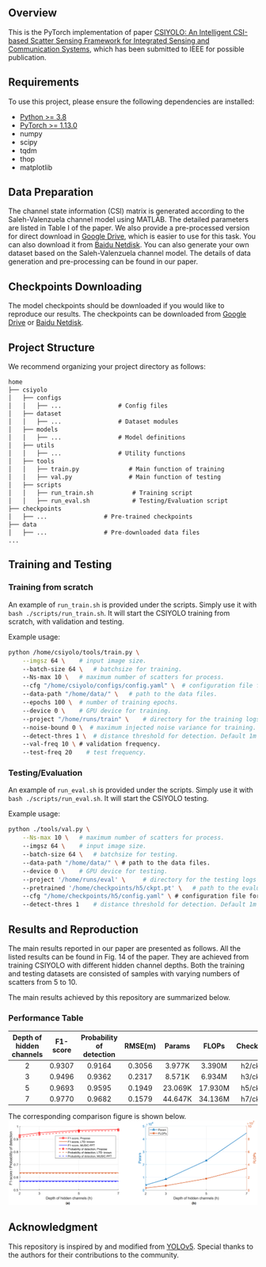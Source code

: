 ## Overview

This is the PyTorch implementation of paper [CSIYOLO: An Intelligent CSI-based Scatter Sensing Framework for Integrated Sensing and Communication Systems](https://arxiv.org), which has been submitted to IEEE for possible publication.

## Requirements

To use this project, please ensure the following dependencies are installed:

- [Python >= 3.8](https://www.python.org/)
- [PyTorch >= 1.13.0](https://pytorch.org/get-started/previous-versions/#v1130)
- numpy
- scipy
- tqdm
- thop
- matplotlib

## Data Preparation


The channel state information (CSI) matrix is generated according to the Saleh-Valenzuela channel model using MATLAB. The detailed parameters are listed in Table I of the paper. We also provide a pre-processed version for direct download in [Google Drive](), which is easier to use for this task. You can also download it from [Baidu Netdisk]().
You can also generate your own dataset based on the Saleh-Valenzuela channel model. The details of data generation and pre-processing can be found in our paper.


## Checkpoints Downloading

The model checkpoints should be downloaded if you would like to reproduce our results. The checkpoints can be downloaded from [Google Drive]() or [Baidu Netdisk]().

## Project Structure

We recommend organizing your project directory as follows:

```
home
├── csiyolo
│   ├── configs
│   │   ├── ...                # Config files
│   ├── dataset
│   │   ├── ...                # Dataset modules
│   ├── models
│   │   ├── ...                # Model definitions
│   ├── utils
│   │   ├── ...                # Utility functions
│   ├── tools
│   │   ├── train.py              # Main function of training
│   │   ├── val.py                # Main function of testing
│   ├── scripts
│   │   ├── run_train.sh           # Training script
│   │   ├── run_eval.sh            # Testing/Evaluation script
├── checkpoints
│   ├── ...                # Pre-trained checkpoints
├── data
│   ├── ...                # Pre-downloaded data files
...
```

## Training and Testing

### Training from scratch

An example of `run_train.sh` is provided under the scripts. Simply use it with `bash ./scripts/run_train.sh`. It will start the CSIYOLO training from scratch, with validation and testing.

Example usage:
```bash
python /home/csiyolo/tools/train.py \
    --imgsz 64 \    # input image size.
    --batch-size 64 \   # batchsize for training.
    --Ns-max 10 \   # maximum number of scatters for process.
    --cfg "/home/csiyolo/configs/config.yaml" \  # configuration file for the model, which controls the detailed model architecture such as h.
    --data-path "/home/data/" \   # path to the data files.
    --epochs 100 \  # number of training epochs.
    --device 0 \    # GPU device for training. 
    --project "/home/runs/train" \    # directory for the training logs and results.
    --noise-bound 0 \  # maximum injected noise variance for training. Set to 0 for no noise injection.
    --detect-thres 1 \  # distance threshold for detection. Default 1m in this experiment.
    --val-freq 10 \ # validation frequency.
    --test-freq 20    # test frequency.
```


### Testing/Evaluation

An example of `run_eval.sh` is provided under the scripts. Simply use it with `bash ./scripts/run_eval.sh`. It will start the CSIYOLO testing. 

Example usage:
```bash
python ./tools/val.py \
    --Ns-max 10 \   # maximum number of scatters for process.
    --imgsz 64 \    # input image size.
    --batch-size 64 \   # batchsize for testing.
    --data-path "/home/data/" \ # path to the data files.
    --device 0 \    # GPU device for testing.
    --project '/home/runs/eval' \     # directory for the testing logs and results.
    --pretrained '/home/checkpoints/h5/ckpt.pt' \   # path to the evaluated model.
    --cfg "/home/checkpoints/h5/config.yaml" \ # configuration file for the model, which controls the detailed model architecture such as h.
    --detect-thres 1    # distance threshold for detection. Default 1m in this experiment.
```

## Results and Reproduction

The main results reported in our paper are presented as follows. All the listed results can be found in Fig. 14 of the paper. They are achieved from training CSIYOLO with different hidden channel depths. Both the training and testing datasets are consisted of samples with varying numbers of scatters from 5 to 10.

The main results achieved by this repository are summarized below.  

### Performance Table

Depth of <br> hidden channels | F1-score | Probability <br> of detection | RMSE(m) | Params | FLOPs | Checkpoints
:--: | :--: | :--: | :--: | :--: | :--: | :--:
2 | 0.9307 | 0.9164 | 0.3056 | 3.977K | 3.390M | h2/ckpt.pt |
3 | 0.9496 | 0.9362 | 0.2317  | 8.571K | 6.934M | h3/ckpt.pt |
5 | 0.9693 | 0.9595 | 0.1949 | 23.069K | 17.930M | h5/ckpt.pt |
7 | 0.9770 | 0.9682 | 0.1579 | 44.647K | 34.136M | h7/ckpt.pt |


The corresponding comparison figure is shown below.
![Fig. 14](./resource/fig1.png)


## Acknowledgment

This repository is inspired by and modified from [YOLOv5](https://github.com/ultralytics/yolov5). Special thanks to the authors for their contributions to the community.
